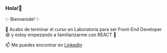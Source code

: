 ### Hola!👋

 ✨ Bienvenide! ✨
 
🌱 Acabo de terminar el curso en  Laboratoria para ser Front-End Developer 😄 y estoy empezando a familiarizarme con REACT 🔭

📫 Me puedes encontrar en [LinkedIn](https://www.linkedin.com/in/katalina-ortiz-esteban-01683b270/) 

<!--
- 😄 Pronouns: ...
- ⚡ Fun fact: ...
- 
-  I’m currently working on ...
- 
- 👯 I’m looking to collaborate on ...
- 🤔 I’m looking for help with ...
- 💬 Ask me about ...
-->
